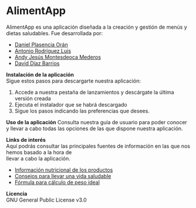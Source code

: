 # AlimentApp

AlimentApp es una aplicación diseñada a la creación y gestión de menús y dietas saludables.
Fue desarrollada por:
* [Daniel Plasencia Orán](https://github.com/DanielPlasenciaOran2DAMA)
* [Antonio Rodríguez Luis](https://github.com/AntonioRodriguezLuis)
* [Andy Jesús Montesdeoca Mederos](https://github.com/AbsolutCode)
* [David Díaz Barrios](https://github.com/David18888)

**Instalación de la aplicación**  
Sigue estos pasos para descargarte nuestra aplicación:
1. Accede a nuestra pestaña de lanzamientos y descárgate la última versión creada
2. Ejecuta el instalador que se habrá descargado
3. Sigue los pasos indicando las preferencias que desees.

**Uso de la aplicación**
Consulta nuestra guía de usuario para poder conocer y llevar a cabo todas las opciones de las que dispone nuestra aplicación.


**Links de interés**  
Aquí podrás consultar las principales fuentes de información en las  que nos hemos basado a la hora de  
llevar a cabo la aplicación.

* [Información nutricional de los productos](https://medicinainformacion.com/tabla-de-alimentos/)
* [Consejos para llevar una vida saludable](https://www.nestlefamilyclub.es/articulo/20-tips-para-llevar-siempre-un-estilo-de-vida-saludable#)
* [Fórmula para cálculo de peso ideal](https://www.vitonica.com/wellness/calcula-tu-peso-ideal)


**Licencia**  
GNU General Public License v3.0

